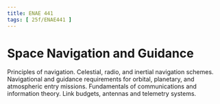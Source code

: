 ```yaml
---
title: ENAE 441
tags: [ 25f/ENAE441 ]
---
```


# Space Navigation and Guidance

Principles of navigation. Celestial, radio, and inertial navigation schemes. Navigational and guidance requirements for orbital, planetary, and atmospheric entry missions. Fundamentals of communications and information theory. Link budgets, antennas and telemetry systems.
